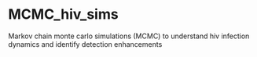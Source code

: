 # MCMC_hiv_sims
Markov chain monte carlo simulations (MCMC) to understand hiv infection dynamics and identify detection enhancements 
